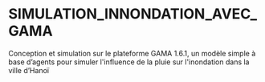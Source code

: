 # SIMULATION_INNONDATION_AVEC_GAMA
Conception et simulation sur le plate­forme GAMA 1.6.1, un modèle simple à base d’agents pour simuler l'influence de la pluie sur l'inondation dans la ville d’Hanoï 
